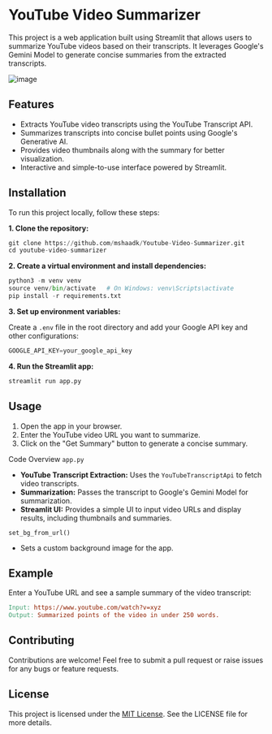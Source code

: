 # YouTube Video Summarizer
This project is a web application built using Streamlit that allows users to summarize YouTube videos based on their transcripts. It leverages Google's Gemini Model to generate concise summaries from the extracted transcripts.

![image](https://github.com/user-attachments/assets/91496b01-455a-495f-a83e-107c24fc78d7)

## Features
- Extracts YouTube video transcripts using the YouTube Transcript API.
- Summarizes transcripts into concise bullet points using Google's Generative AI.
- Provides video thumbnails along with the summary for better visualization.
- Interactive and simple-to-use interface powered by Streamlit.

##  Installation
To run this project locally, follow these steps:

**1. Clone the repository:**

```python
git clone https://github.com/mshaadk/Youtube-Video-Summarizer.git
cd youtube-video-summarizer
```

**2. Create a virtual environment and install dependencies:**

```python
python3 -m venv venv
source venv/bin/activate   # On Windows: venv\Scripts\activate
pip install -r requirements.txt
```

**3. Set up environment variables:**

Create a `.env` file in the root directory and add your Google API key and other configurations:

```python
GOOGLE_API_KEY=your_google_api_key
```

**4. Run the Streamlit app:**

```python
streamlit run app.py
```

## Usage
1. Open the app in your browser.
2. Enter the YouTube video URL you want to summarize.
3. Click on the "Get Summary" button to generate a concise summary.

Code Overview
`app.py`
- **YouTube Transcript Extraction:** Uses the `YouTubeTranscriptApi` to fetch video transcripts.
- **Summarization:** Passes the transcript to Google's Gemini Model for summarization.
- **Streamlit UI:** Provides a simple UI to input video URLs and display results, including thumbnails and summaries.

`set_bg_from_url()`
- Sets a custom background image for the app.
  
## Example
Enter a YouTube URL and see a sample summary of the video transcript:

```makefile
Input: https://www.youtube.com/watch?v=xyz
Output: Summarized points of the video in under 250 words.
```

## Contributing
Contributions are welcome! Feel free to submit a pull request or raise issues for any bugs or feature requests.

## License
This project is licensed under the [MIT License](LICENSE.txt). See the LICENSE file for more details.
